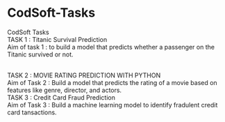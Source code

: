 # CodSoft-Tasks
CodSoft Tasks
<br>
TASK 1 : Titanic Survival Prediction 
<br>
Aim of task 1 : to build a model that predicts whether a passenger on the Titanic survived or not.

<br>
TASK 2 : MOVIE RATING PREDICTION WITH PYTHON
<br>
Aim of Task 2 : Build a model that predicts the rating of a movie based on features like genre, director, and actors.


<br>
TASK 3 : Credit Card Fraud Prediction
<br>
Aim of Task 3 :  Build a machine learning model to identify fradulent credit card tansactions.

